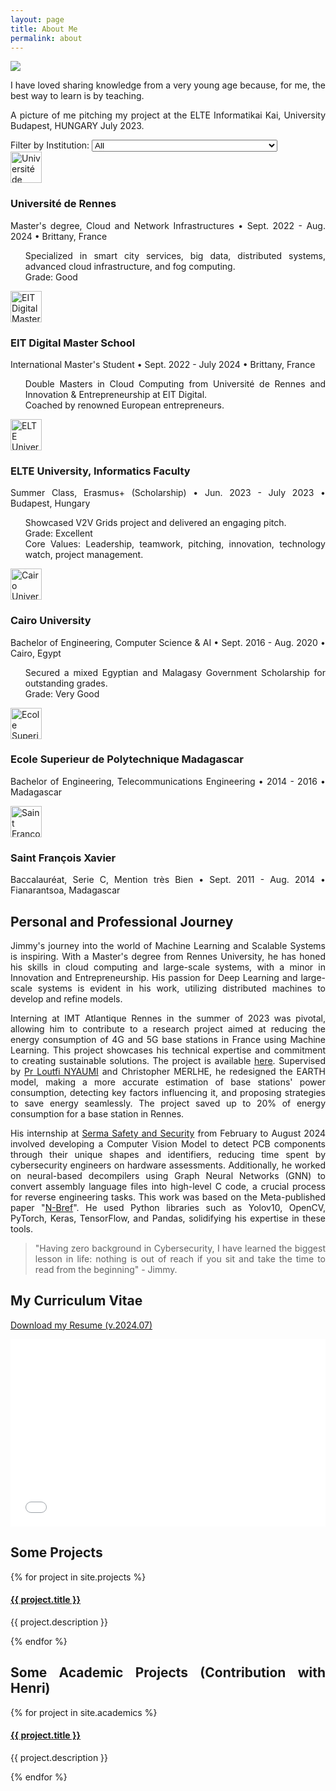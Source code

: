 ```yaml
---
layout: page
title: About Me
permalink: about
---
```


<div style="text-align: justify">

<img class="mx-auto !mb-0" src="{{site.baseurl}}/assets/img/nature.jpg">
<p class="!py-0 !mb-0 dark:text-slate-300">I have loved sharing knowledge from a very young age because, for me, the best way to learn is by teaching.</p>
<p class="text-gray-500 dark:text-slate-400 !py-0 !mt-0 !text-xs">A picture of me pitching my project at the ELTE Informatikai Kai, University Budapest, HUNGARY July 2023.</p>

<section id="filters" class="my-8">
  <!-- Education-Specific Filters -->
  <label for="edu-filter" class="text-gray-700 dark:text-white">Filter by Institution:</label>
  <select id="edu-filter" class="filter-dropdown" onchange="filterEducation()">
    <option value="all">All</option>
    <option value="rennes">Université de Rennes</option>
    <option value="eit">EIT Digital</option>
    <option value="elte">ELTE University</option>
    <option value="cairo">Cairo University</option>
    <option value="madagascar">Ecole Superieur de Politechnique Madagascar</option>
    <option value="sfx">Saint François Xavier</option>
  </select>
</section>

<section id="education" class="my-8">
  <div class="timeline-line"></div> <!-- Blue timeline line -->

  <!-- Université de Rennes -->
  <div class="education-section bg-white dark:bg-gray-800 rounded-lg shadow-lg p-6 mb-8" data-edu="rennes">
    <div class="flex items-start">
      <a href="http://cni.istic.univ-rennes1.fr/" target="_blank">
        <img src="{{ site.baseurl }}/assets/img/icons/cni.png" alt="Université de Rennes Logo" class="icon w-12 h-12 mr-4" loading="lazy">
      </a>
      <div>
        <h3 class="text-xl font-semibold text-gray-800 dark:text-white">Université de Rennes</h3>
        <p class="text-gray-500 dark:text-gray-400 text-center">Master's degree, Cloud and Network Infrastructures • Sept. 2022 - Aug. 2024 • Brittany, France</p>
        <ul class="task-list mt-4">
          <li>Specialized in smart city services, big data, distributed systems, advanced cloud infrastructure, and fog computing.</li>
          <li>Grade: Good</li>
        </ul>
      </div>
    </div>
  </div>

  <!-- EIT Digital -->
  <div class="education-section bg-white dark:bg-gray-800 rounded-lg shadow-lg p-6 mb-8" data-edu="eit">
    <div class="flex items-start">
      <a href="https://masterschool.eitdigital.eu/" target="_blank">
        <img src="{{ site.baseurl }}/assets/img/icons/eit.png" alt="EIT Digital Master School Logo" class="icon w-12 h-12 mr-4" loading="lazy">
      </a>
      <div>
        <h3 class="text-xl font-semibold text-gray-800 dark:text-white">EIT Digital Master School</h3>
        <p class="text-gray-500 dark:text-gray-400 text-center">International Master's Student • Sept. 2022 - July 2024 • Brittany, France</p>
        <ul class="task-list mt-4">
          <li>Double Masters in Cloud Computing from Université de Rennes and Innovation & Entrepreneurship at EIT Digital.</li>
          <li>Coached by renowned European entrepreneurs.</li>
        </ul>
      </div>
    </div>
  </div>

  <!-- ELTE University -->
  <div class="education-section bg-white dark:bg-gray-800 rounded-lg shadow-lg p-6 mb-8" data-edu="elte">
    <div class="flex items-start">
      <a href="https://www.elte.hu/en/" target="_blank">
        <img src="{{ site.baseurl }}/assets/img/icons/elte.png" alt="ELTE University Logo" class="icon w-12 h-12 mr-4" loading="lazy">
      </a>
      <div>
        <h3 class="text-xl font-semibold text-gray-800 dark:text-white">ELTE University, Informatics Faculty</h3>
        <p class="text-gray-500 dark:text-gray-400 text-center">Summer Class, Erasmus+ (Scholarship) • Jun. 2023 - July 2023 • Budapest, Hungary</p>
        <ul class="task-list mt-4">
          <li>Showcased V2V Grids project and delivered an engaging pitch.</li>
          <li>Grade: Excellent</li>
          <li>Core Values: Leadership, teamwork, pitching, innovation, technology watch, project management.</li>
        </ul>
      </div>
    </div>
  </div>

  <!-- Cairo University -->
  <div class="education-section bg-white dark:bg-gray-800 rounded-lg shadow-lg p-6 mb-8" data-edu="cairo">
    <div class="flex items-start">
      <a href="https://fcai.cu.edu.eg/" target="_blank">
        <img src="{{ site.baseurl }}/assets/img/icons/fcai.png" alt="Cairo University Logo" class="icon w-12 h-12 mr-4" loading="lazy">
      </a>
      <div>
        <h3 class="text-xl font-semibold text-gray-800 dark:text-white">Cairo University</h3>
        <p class="text-gray-500 dark:text-gray-400 text-center">Bachelor of Engineering, Computer Science & AI • Sept. 2016 - Aug. 2020 • Cairo, Egypt</p>
        <ul class="task-list mt-4">
          <li>Secured a mixed Egyptian and Malagasy Government Scholarship for outstanding grades.</li>
          <li>Grade: Very Good</li>
        </ul>
      </div>
    </div>
  </div>

  <!-- Ecole Superieur de Polytechnique Madagascar -->
  <div class="education-section bg-white dark:bg-gray-800 rounded-lg shadow-lg p-6 mb-8" data-edu="madagascar">
    <div class="flex items-start">
      <a href="https://www.polytechnique.mg/" target="_blank">
        <img src="{{ site.baseurl }}/assets/img/icons/fcai.png" alt="Ecole Superieur de Polytechnique Madagascar Logo" class="icon w-12 h-12 mr-4" loading="lazy">
      </a>
      <div>
        <h3 class="text-xl font-semibold text-gray-800 dark:text-white">Ecole Superieur de Polytechnique Madagascar</h3>
        <p class="text-gray-500 dark:text-gray-400 text-center">Bachelor of Engineering, Telecommunications Engineering • 2014 - 2016 • Madagascar</p>
      </div>
    </div>
  </div>

  <!-- Saint François Xavier -->
  <div class="education-section bg-white dark:bg-gray-800 rounded-lg shadow-lg p-6 mb-8" data-edu="sfx">
    <div class="flex items-start">
      <a href="https://vatosoamananjara-jimmy.com/about" target="_blank">
        <img src="{{ site.baseurl }}/assets/img/icons/sfx.png" alt="Saint François Xavier Logo" class="icon w-12 h-12 mr-4" loading="lazy">
      </a>
      <div>
        <h3 class="text-xl font-semibold text-gray-800 dark:text-white">Saint François Xavier</h3>
        <p class="text-gray-500 dark:text-gray-400 text-center">Baccalauréat, Serie C, Mention très Bien • Sept. 2011 - Aug. 2014 • Fianarantsoa, Madagascar</p>
      </div>
    </div>
  </div>

</section>

<script>
  function filterEducation() {
    const selectedEdu = document.getElementById("edu-filter").value;
    const educationSections = document.querySelectorAll(".education-section");

    educationSections.forEach(section => {
      const eduTag = section.getAttribute("data-edu");

      if (selectedEdu === "all" || eduTag === selectedEdu) {
        section.style.display = "block";
      } else {
        section.style.display = "none";
      }
    });
  }
</script>

<style>
  .icon {
    width: 50px;  /* Same size for the company logo as the tech icons */
    height: 50px;
    margin-right: 10px;
  }
</style>


<section id="major-projects">
  <h2 class="dark:text-stone-200 mt-32">Personal and Professional Journey</h2>
  <div class="project-content">
    <p class="dark:text-stone-300">
      Jimmy's journey into the world of Machine Learning and Scalable Systems is inspiring. With a Master's degree from Rennes University, he has honed his skills in cloud computing and large-scale systems, with a minor in Innovation and Entrepreneurship. His passion for Deep Learning and large-scale systems is evident in his work, utilizing distributed machines to develop and refine models.
    </p>
    <p class="dark:text-stone-300">
      Interning at IMT Atlantique Rennes in the summer of 2023 was pivotal, allowing him to contribute to a research project aimed at reducing the energy consumption of 4G and 5G base stations in France using Machine Learning. This project showcases his technical expertise and commitment to creating sustainable solutions. The project is available <a class="text-gray-500 dark:text-stone-300" href="https://github.com/Jimmy586/Cellular_Base_Stations_Power_Consumption_Analysis" target="_blank">here</a>. Supervised by <a class="text-gray-500 dark:text-stone-300" href="https://www.imt-atlantique.fr/en/person/loutfi-nuaymi" target="_blank">Pr Loutfi NYAUMI</a> and Christopher MERLHE, he redesigned the EARTH model, making a more accurate estimation of base stations' power consumption, detecting key factors influencing it, and proposing strategies to save energy seamlessly. The project saved up to 20% of energy consumption for a base station in Rennes.
    </p>
    <p class="dark:text-stone-300">
      His internship at <a class="text-gray-500 dark:text-stone-300" href="https://www.serma-safety-security.com/en/" target="_blank">Serma Safety and Security</a> from February to August 2024 involved developing a Computer Vision Model to detect PCB components through their unique shapes and identifiers, reducing time spent by cybersecurity engineers on hardware assessments. Additionally, he worked on neural-based decompilers using Graph Neural Networks (GNN) to convert assembly language files into high-level C code, a crucial process for reverse engineering tasks. This work was based on the Meta-published paper "<a class="text-gray-500 dark:text-stone-300" href="https://ai.meta.com/blog/introducing-n-bref-a-neural-based-decompiler-framework/" target="_blank">N-Bref</a>". He used Python libraries such as Yolov10, OpenCV, PyTorch, Keras, TensorFlow, and Pandas, solidifying his expertise in these tools.
    </p>
  </div>
</section>

<blockquote class="!py-0 !mb-0 dark:text-slate-300">
  "Having zero background in Cybersecurity, I have learned the biggest lesson in life: nothing is out of reach if you sit and take the time to read from the beginning" - Jimmy.
</blockquote>



<h2 class="dark:text-stone-200">My Curriculum Vitae</h2>
<p><a href="{{site.baseurl}}/assets/raw/RESUME.pdf" class="dark:text-stone-300" target="_blank">Download my Resume (v.2024.07)</a></p>
<iframe src="{{site.baseurl}}/assets/js/viewer/viewer.html?file={{site.baseurl}}/assets/raw/RESUME.pdf" width="100%" height="300px" style="border: none;"></iframe>

<h2 class="dark:text-stone-200">Some Projects</h2>
<div>
  {% for project in site.projects %}
    <div>
      <h4><a class="!mb-0" href="{{ project.link }}" class="dark:text-stone-300" target="_blank">{{ project.title }}</a></h4>
      <p class="text-md text-stone-500 dark:text-stone-300 !mt-0">{{ project.description }}</p>
    </div>
  {% endfor %}
</div>

<h2 class="dark:text-stone-200">Some Academic Projects (Contribution with Henri)</h2>
<div>
  {% for project in site.academics %}
    <div>
      <h4><a class="!mb-0" href="{{ project.link }}" class="dark:text-stone-300" target="_blank">{{ project.title }}</a></h4>
      <p class="text-md text-stone-500 dark:text-stone-300 !mt-0">{{ project.description }}</p>
    </div>
  {% endfor %}
</div>

</div>
